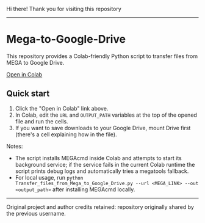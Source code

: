 Hi there! Thank you for visiting this repository

---

# Mega-to-Google-Drive
This repository provides a Colab-friendly Python script to transfer files from MEGA to Google Drive.

[Open in Colab](https://colab.research.google.com/github/sk-labs/Mega-Google-Drive-sync/blob/master/Transfer_files_from_Mega_to_Google_Drive.py)

## Quick start
1. Click the "Open in Colab" link above.  
2. In Colab, edit the `URL` and `OUTPUT_PATH` variables at the top of the opened file and run the cells.  
3. If you want to save downloads to your Google Drive, mount Drive first (there's a cell explaining how in the file).  

Notes:
- The script installs MEGAcmd inside Colab and attempts to start its background service; if the service fails in the current Colab runtime the script prints debug logs and automatically tries a megatools fallback.
- For local usage, run `python Transfer_files_from_Mega_to_Google_Drive.py --url <MEGA_LINK> --out <output_path>` after installing MEGAcmd locally.

---

Original project and author credits retained: repository originally shared by the previous username.
